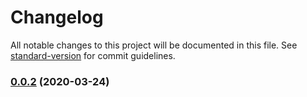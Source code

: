 # Changelog

All notable changes to this project will be documented in this file. See [standard-version](https://github.com/conventional-changelog/standard-version) for commit guidelines.

### [0.0.2](https://github.com/liaojiankai/git-revision/compare/v0.0.1...v0.0.2) (2020-03-24)
